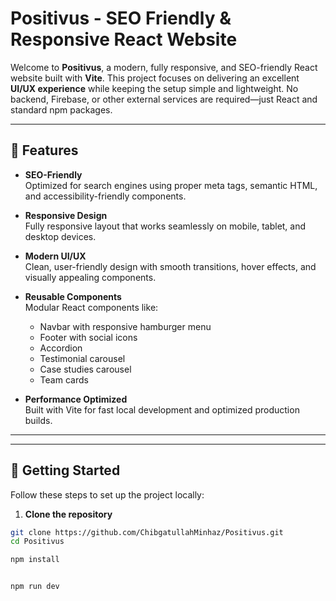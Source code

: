 # Positivus - SEO Friendly & Responsive React Website

Welcome to **Positivus**, a modern, fully responsive, and SEO-friendly React website built with **Vite**. This project focuses on delivering an excellent **UI/UX experience** while keeping the setup simple and lightweight. No backend, Firebase, or other external services are required—just React and standard npm packages.

---

## 🌟 Features

- **SEO-Friendly**  
  Optimized for search engines using proper meta tags, semantic HTML, and accessibility-friendly components.

- **Responsive Design**  
  Fully responsive layout that works seamlessly on mobile, tablet, and desktop devices.

- **Modern UI/UX**  
  Clean, user-friendly design with smooth transitions, hover effects, and visually appealing components.

- **Reusable Components**  
  Modular React components like:
  - Navbar with responsive hamburger menu
  - Footer with social icons
  - Accordion
  - Testimonial carousel
  - Case studies carousel
  - Team cards

- **Performance Optimized**  
  Built with Vite for fast local development and optimized production builds.

---


---

## 🚀 Getting Started

Follow these steps to set up the project locally:

1. **Clone the repository**
```bash
git clone https://github.com/ChibgatullahMinhaz/Positivus.git
cd Positivus

npm install


npm run dev
```
